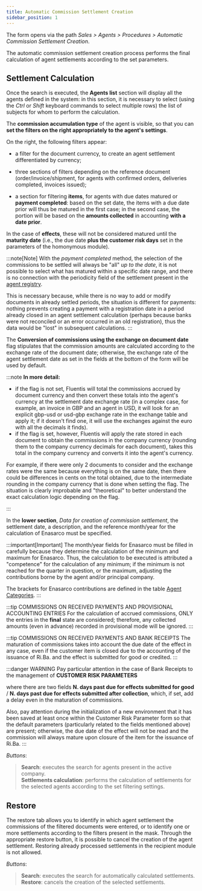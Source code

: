```yaml
---
title: Automatic Commission Settlement Creation 
sidebar_position: 1
---
```


The form opens via the path *Sales > Agents > Procedures > Automatic Commission Settlement Creation*.

The automatic commission settlement creation process performs the final calculation of agent settlements according to the set parameters.

## Settlement Calculation 

Once the search is executed, the **Agents list** section will display all the agents defined in the system: in this section, it is necessary to select (using the *Ctrl* or *Shift* keyboard commands to select multiple rows) the list of subjects for whom to perform the calculation.

The **commission accumulation type** of the agent is visible, so that you can **set the filters on the right appropriately to the agent's settings**.

On the right, the following filters appear:

- a filter for the document currency, to create an agent settlement differentiated by currency;

- three sections of filters depending on the reference document (order/invoice/shipment, for agents with confirmed orders, deliveries completed, invoices issued);

- a section for filtering **items**, for agents with due dates matured or **payment completed**: based on the set date, the items with a due date prior will thus be matured in the first case; in the second case, the portion will be based on the **amounts collected** in accounting **with a date prior**.

In the case of **effects**, these will not be considered matured until the **maturity date** (i.e., the due date **plus the customer risk days** set in the parameters of the homonymous module).

:::note[Note]
With the *payment completed* method, the selection of the commissions to be settled will always be "all" *up to the date*, it is not possible to select what has matured within a specific date range, and there is no connection with the periodicity field of the settlement present in the [agent registry](/docs/erp-home/registers/contacts/create-new-contact/accounting-data/agent-registry/settlement).

This is necessary because, while there is no way to add or modify documents in already settled periods, the situation is different for payments: nothing prevents creating a payment with a registration date in a period already closed in an agent settlement calculation (perhaps because banks were not reconciled or an error occurred in an old registration), thus the data would be "lost" in subsequent calculations.
:::

The **Conversion of commissions using the exchange on document date** flag stipulates that the commission amounts are calculated according to the exchange rate of the document date; otherwise, the exchange rate of the agent settlement date as set in the fields at the bottom of the form will be used by default.

:::note **In more detail:**
- if the flag is not set, Fluentis will total the commissions accrued by document currency and then convert these totals into the agent's currency at the settlement date exchange rate (in a complex case, for example, an invoice in GBP and an agent in USD, it will look for an explicit gbp-usd or usd-gbp exchange rate in the exchange table and apply it; if it doesn't find one, it will use the exchanges against the euro with all the decimals it finds).
- if the flag is set, however, Fluentis will apply the rate stored in each document to obtain the commissions in the company currency (rounding them to the company currency decimals for each document), takes this total in the company currency and converts it into the agent's currency.

For example, if there were only 2 documents to consider and the exchange rates were the same because everything is on the same date, then there could be differences in cents on the total obtained, due to the intermediate rounding in the company currency that is done when setting the flag.
The situation is clearly improbable and "theoretical" to better understand the exact calculation logic depending on the flag.

:::

In the **lower section**, *Data for creation of commission settlement*, the settlement date, a description, and the reference month/year for the calculation of Enasarco must be specified.

:::important[Important]
The month/year fields for Enasarco must be filled in carefully because they determine the calculation of the minimum and maximum for Enasarco. Thus, the calculation to be executed is attributed a "competence" for the calculation of any minimum; if the minimum is not reached for the quarter in question, or the maximum, adjusting the contributions borne by the agent and/or principal company.

The brackets for Enasarco contributions are defined in the table [Agent Categories](/docs/configurations/tables/sales/agent-category).
:::

:::tip COMMISSIONS ON RECEIVED PAYMENTS AND PROVISIONAL ACCOUNTING ENTRIES
For the calculation of accrued commissions, ONLY the entries in the **final** state are considered; therefore, any collected amounts (even in advance) recorded in provisional mode will be ignored.
:::

:::tip COMMISSIONS ON RECEIVED PAYMENTS AND BANK RECEIPTS
The maturation of commissions takes into account the due date of the effect in any case, even if the customer item is closed due to the accounting of the issuance of Ri.Ba. and the effect is submitted for good or credited.
:::

:::danger WARNING
Pay particular attention in the case of Bank Receipts to the management of **CUSTOMER RISK PARAMETERS**

where there are two fields **N. days past due for effects submitted for good** / **N. days past due for effects submitted after collection**, which, if set, add a delay even in the maturation of commissions.

Also, pay attention during the initialization of a new environment that it has been saved at least once within the Customer Risk Parameter form so that the default parameters (particularly related to the fields mentioned above) are present; otherwise, the due date of the effect will not be read and the commission will always mature upon closure of the item for the issuance of Ri.Ba.
:::


*Buttons*:
> **Search**: executes the search for agents present in the active company.  
> **Settlements calculation**: performs the calculation of settlements for the selected agents according to the set filtering settings.  

## Restore 

The restore tab allows you to identify in which agent settlement the commissions of the filtered documents were entered, or to identify one or more settlements according to the filters present in the mask. Through the appropriate restore button, it is possible to cancel the creation of the agent settlement. Restoring already processed settlements in the recipient module is not allowed.

*Buttons*:
> **Search**: executes the search for automatically calculated settlements.  
> **Restore**: cancels the creation of the selected settlements.